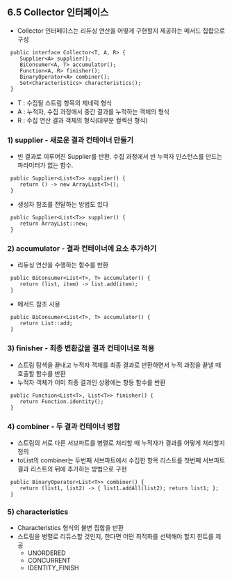 ## 6.5 Collector 인터페이스
+ Collector 인터페이스는 리듀싱 연산을 어떻게 구현할지 제공하는 메서드 집합으로 구성
```
 public interface Collector<T, A, R> {
    Supplier<A> supplier();
    BiConsumer<A, T> accumulator();
    Function<A, R> finisher();
    BinaryOperator<A> combiner();
    Set<Characteristics> characteristics();
 }
```
+ T : 수집될 스트림 항목의 제네릭 형식
+ A : 누적자, 수집 과정에서 중간 결과를 누적하는 객체의 형식
+ R : 수집 연산 결과 객체의 형식(대부분 컬렉션 형식)

### 1) supplier - 새로운 결과 컨테이너 만들기
+ 빈 결과로 이루어진 Supplier를 반환. 수집 과정에서 빈 누적자 인스턴스를 만드는 파라미터가 없는 함수.
```
 public Supplier<List<T>> supplier() {
    return () -> new ArrayList<T>();
 }
```
+ 생성자 참조를 전달하는 방법도 있다
```
 public Supplier<List<T>> supplier() {
    return ArrayList::new;
 }
```

### 2) accumulator - 결과 컨테이너에 요소 추가하기
+ 리듀싱 연산을 수행하는 함수를 반환
```
 public BiConsumer<List<T>, T> accumulator() {
    return (list, item) -> list.add(item);
 }
```
+ 메서드 참조 사용
```
 public BiConsumer<List<T>, T> accumulator() {
    return List::add;
 }
```

### 3) finisher - 최종 변환값을 결과 컨테이너로 적용
+ 스트림 탐색을 끝내고 누적자 객체를 최종 결과로 반환하면서 누적 과정을 끝낼 때 호출할 함수를 반환
+ 누적자 객체가 이미 최종 결과인 상황에는 항등 함수를 반환
```
 public Function<List<T>, List<T>> finisher() {
    return Function.identity();
 }
```

### 4) combiner - 두 결과 컨테이너 병합
+ 스트림의 서로 다른 서브파트를 병렬로 처리할 때 누적자가 결과를 어떻게 처리할지 정의
+ toList의 combiner는 두번째 서브파트에서 수집한 항목 리스트를 첫번째 서브파트 결과 리스트의 뒤에 추가하는 방법으로 구현
```
 public BinaryOperator<List<T>> combiner() {
    return (list1, list2) -> { list1.addAll(list2); return list1; };
 }
```

### 5) characteristics
+ Characteristics 형식의 불변 집합을 반환
+ 스트림을 병렬로 리듀스할 것인지, 한다면 어떤 최적화를 선택해야 할지 힌트를 제공
  + UNORDERED
  + CONCURRENT
  + IDENTITY_FINISH
